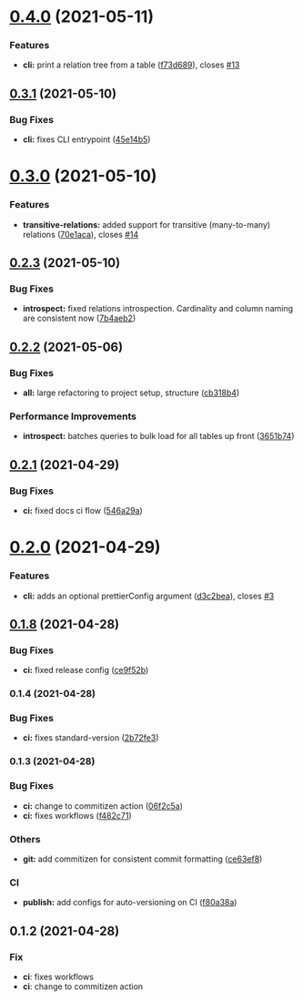 # [0.4.0](https://github.com/MattGson/relational-schema/compare/v0.3.1...v0.4.0) (2021-05-11)


### Features

* **cli:** print a relation tree from a table ([f73d689](https://github.com/MattGson/relational-schema/commit/f73d689cb1849427518f319e88c253e40b296682)), closes [#13](https://github.com/MattGson/relational-schema/issues/13)

## [0.3.1](https://github.com/MattGson/relational-schema/compare/v0.3.0...v0.3.1) (2021-05-10)


### Bug Fixes

* **cli:** fixes CLI entrypoint ([45e14b5](https://github.com/MattGson/relational-schema/commit/45e14b516d61566e4ee89b0f7ddd144829faa90d))

# [0.3.0](https://github.com/MattGson/relational-schema/compare/v0.2.3...v0.3.0) (2021-05-10)


### Features

* **transitive-relations:** added support for transitive (many-to-many) relations ([70e1aca](https://github.com/MattGson/relational-schema/commit/70e1aca19a63516560ef57b89c4fadca16406f05)), closes [#14](https://github.com/MattGson/relational-schema/issues/14)

## [0.2.3](https://github.com/MattGson/relational-schema/compare/v0.2.2...v0.2.3) (2021-05-10)


### Bug Fixes

* **introspect:** fixed relations introspection. Cardinality and column naming are consistent now ([7b4aeb2](https://github.com/MattGson/relational-schema/commit/7b4aeb261d8611a8fdcc1ae51070c4c92e01001a))

## [0.2.2](https://github.com/MattGson/relational-schema/compare/v0.2.1...v0.2.2) (2021-05-06)


### Bug Fixes

* **all:** large refactoring to project setup, structure ([cb318b4](https://github.com/MattGson/relational-schema/commit/cb318b4a02aac287845749a0c5417665f66f52bb))


### Performance Improvements

* **introspect:** batches queries to bulk load for all tables up front ([3651b74](https://github.com/MattGson/relational-schema/commit/3651b740a31a6ad393bc4a10a010bf45fbfda8fb))

## [0.2.1](https://github.com/MattGson/relational-schema/compare/v0.2.0...v0.2.1) (2021-04-29)


### Bug Fixes

* **ci:** fixed docs ci flow ([546a29a](https://github.com/MattGson/relational-schema/commit/546a29a767208daa34dc3f73e363e3c6f239f4da))

# [0.2.0](https://github.com/MattGson/relational-schema/compare/v0.1.8...v0.2.0) (2021-04-29)


### Features

* **cli:** adds an optional prettierConfig argument ([d3c2bea](https://github.com/MattGson/relational-schema/commit/d3c2bea8da39fe3ed37b6c76e0704f8c2d59d062)), closes [#3](https://github.com/MattGson/relational-schema/issues/3)

## [0.1.8](https://github.com/MattGson/relational-schema/compare/v0.1.7...v0.1.8) (2021-04-28)


### Bug Fixes

* **ci:** fixed release config ([ce9f52b](https://github.com/MattGson/relational-schema/commit/ce9f52bf6319bba043ff18db71f8753e93e73440))


### 0.1.4 (2021-04-28)


### Bug Fixes

* **ci:** fixes standard-version ([2b72fe3](https://github.com/MattGson/relational-schema/commit/2b72fe30ff85ef8891e92a1a813442956aa05684))

### 0.1.3 (2021-04-28)


### Bug Fixes

* **ci:** change to commitizen action ([06f2c5a](https://github.com/MattGson/relational-schema/commit/06f2c5a24826dc6877e8cceedfc657790beb0f53))
* **ci:** fixes workflows ([f482c71](https://github.com/MattGson/relational-schema/commit/f482c71c9c43b40a28d1292010d4f2be879f4920))


### Others

* **git:** add commitizen for consistent commit formatting ([ce63ef8](https://github.com/MattGson/relational-schema/commit/ce63ef8d93f1d3122bf017815d613b5769b33b84))


### CI

* **publish:** add configs for auto-versioning on CI ([f80a38a](https://github.com/MattGson/relational-schema/commit/f80a38abf7c356e0a07125a39bdd7e65854fbdc5))

## 0.1.2 (2021-04-28)

### Fix

- **ci**: fixes workflows
- **ci**: change to commitizen action
